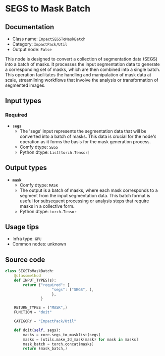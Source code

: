 # SEGS to Mask Batch
## Documentation
- Class name: `ImpactSEGSToMaskBatch`
- Category: `ImpactPack/Util`
- Output node: `False`

This node is designed to convert a collection of segmentation data (SEGS) into a batch of masks. It processes the input segmentation data to generate a corresponding set of masks, which are then combined into a single batch. This operation facilitates the handling and manipulation of mask data at scale, streamlining workflows that involve the analysis or transformation of segmented images.
## Input types
### Required
- **`segs`**
    - The 'segs' input represents the segmentation data that will be converted into a batch of masks. This data is crucial for the node's operation as it forms the basis for the mask generation process.
    - Comfy dtype: `SEGS`
    - Python dtype: `List[torch.Tensor]`
## Output types
- **`mask`**
    - Comfy dtype: `MASK`
    - The output is a batch of masks, where each mask corresponds to a segment from the input segmentation data. This batch format is useful for subsequent processing or analysis steps that require masks in a collective form.
    - Python dtype: `torch.Tensor`
## Usage tips
- Infra type: `GPU`
- Common nodes: unknown


## Source code
```python
class SEGSToMaskBatch:
    @classmethod
    def INPUT_TYPES(s):
        return {"required": {
                     "segs": ("SEGS", ),
                     },
                }

    RETURN_TYPES = ("MASK",)
    FUNCTION = "doit"

    CATEGORY = "ImpactPack/Util"

    def doit(self, segs):
        masks = core.segs_to_masklist(segs)
        masks = [utils.make_3d_mask(mask) for mask in masks]
        mask_batch = torch.concat(masks)
        return (mask_batch,)

```

